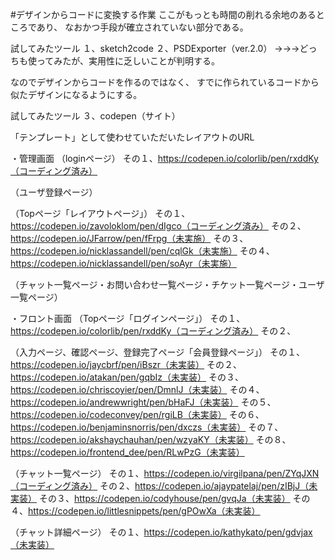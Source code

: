 #デザインからコードに変換する作業
 ここがもっとも時間の削れる余地のあるところであり、
 なおかつ手段が確立されていない部分である。

試してみたツール
１、sketch2code
２、PSDExporter（ver.2.0）
→→→どっちも使ってみたが、実用性に乏しいことが判明する。

なのでデザインからコードを作るのではなく、
すでに作られているコードから似たデザインになるようにする。

試してみたツール
３、codepen（サイト）

「テンプレート」として使わせていただいたレイアウトのURL

・管理画面
（loginページ）
その１、https://codepen.io/colorlib/pen/rxddKy（コーディング済み）

（ユーザ登録ページ）

（Topページ「レイアウトページ」）
その１、https://codepen.io/zavoloklom/pen/dIgco（コーディング済み）
その２、https://codepen.io/JFarrow/pen/fFrpg（未実施）
その３、https://codepen.io/nicklassandell/pen/cqlGk（未実施）
その４、https://codepen.io/nicklassandell/pen/soAyr（未実施）

（チャット一覧ページ・お問い合わせ一覧ページ・チケット一覧ページ・ユーザ一覧ページ）

・フロント画面
（Topページ「ログインページ」）
その１、https://codepen.io/colorlib/pen/rxddKy（コーディング済み）
その２、

（入力ページ、確認ページ、登録完了ページ「会員登録ページ」）
その１、https://codepen.io/jaycbrf/pen/iBszr（未実装）
その２、https://codepen.io/atakan/pen/gqbIz（未実装）
その３、https://codepen.io/chriscoyier/pen/DmnlJ（未実装）
その４、https://codepen.io/andrewwright/pen/bHaFJ（未実装）
その５、https://codepen.io/codeconvey/pen/rgiLB（未実装）
その６、https://codepen.io/benjaminsnorris/pen/dxczs（未実装）
その７、https://codepen.io/akshaychauhan/pen/wzyaKY（未実装）
その８、https://codepen.io/frontend_dee/pen/RLwPzG（未実装）

（チャット一覧ページ）
その１、https://codepen.io/virgilpana/pen/ZYqJXN（コーディング済み）
その２、https://codepen.io/ajaypatelaj/pen/zIBjJ（未実装）
その３、https://codepen.io/codyhouse/pen/gvqJa（未実装）
その４、https://codepen.io/littlesnippets/pen/gPOwXa（未実装）

（チャット詳細ページ）
その１、https://codepen.io/kathykato/pen/gdvjax（未実装）
